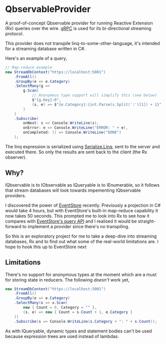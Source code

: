 # QbservableProvider
A proof-of-concept Qbservable provider for running Reactive Extension (Rx) queries over the wire. [gRPC](https://grpc.io) is used for its bi-directional streaming protocol.

This provider does not transpile linq-to-some-other-language, it's intended for a streaming database written in C#.

Here's an example of a query,

```c#
// Map-reduce example
new StreamDbContext("https://localhost:5001")
    .FromAll()
    .GroupBy(e => e.Category)
    .SelectMany(g =>
        g.Scan(
            // Anonymous type support will simplify this (see below)
            $"{g.Key}:0",
            (s, e) => $"{e.Category}:{int.Parse(s.Split(':')[1]) + 1}"
        )
    )
    .Subscribe(
        onNext: s => Console.WriteLine(s),
        onError: e => Console.WriteLine("ERROR: " + e),
        onCompleted: () => Console.WriteLine("DONE")
    );
```

The linq expression is serialized using [Serialize.Linq](https://github.com/esskar/Serialize.Linq), sent to the server and executed there.  So only the results are sent back to the client (the Rx observer).

## Why?
IQbservable is to IObservable as IQueryable is to IEnumerable, so it follows that stream databases will look towards impementing IQbservable providers.

I discovered the power of [EventStore](https://github.com/EventStore/EventStore) recently.  Previously a projection in C# would take 4 hours, but with EventStore's built-in map-reduce capability it now takes 50 seconds.  This prompted me to look into Rx to see how it compares with [EventStore's query API](https://eventstore.org/docs/projections/user-defined-projections/index.html) and I realised it would be straight-forward to implement a provider since there's no transpiling.

So this is an exploratory project for me to take a deep-dive into streaming databases, Rx and to find out what some of the real-world limitations are.  I hope to hook this up to EventStore next

## Limitations
There's no support for anonymous types at the moment which are a must for storing state in reducers. The following _doesn't_ work yet,

```c#
new StreamDbContext("https://localhost:5001")
    .FromAll()
    .GroupBy(e => e.Category)
    .SelectMany(x => x.Scan(
        new { Count = 0, Category = "" },
        (s, e) => new { Count = s.Count + 1, e.Category }
    ))
    .Subscribe(s => Console.WriteLine(s.Category + ": " + s.Count));
```

As with IQueryable, dynamic types and statement bodies can't be used because expression trees are used instead of lambdas.
